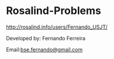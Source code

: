 Rosalind-Problems
=================

http://rosalind.info/users/Fernando_USJT/


Developed by: Fernando Ferreira

Email:bse.fernando@gmail.com
